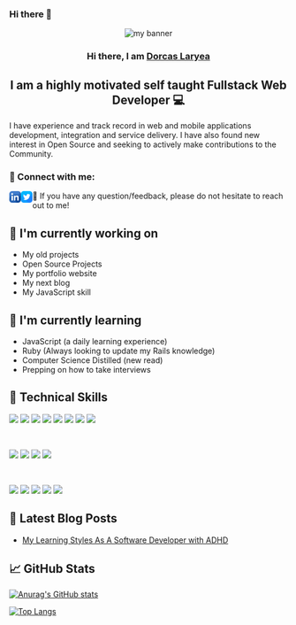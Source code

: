 ### Hi there 👋

<!--
**NaaLaryea/NaaLaryea** is a ✨ _special_ ✨ repository because its `README.md` (this file) appears on your GitHub profile.

Here are some ideas to get you started:

- 🔭 I’m currently working on ...
- 🌱 I’m currently learning ...
- 👯 I’m looking to collaborate on ...
- 🤔 I’m looking for help with ...
- 💬 Ask me about ...
- 📫 How to reach me: ...
- 😄 Pronouns: ...
- ⚡ Fun fact: ...
-->

<p align="center">
    <img src="https://user-images.githubusercontent.com/65913819/146697144-245bfd5e-b279-4d76-a2b8-cec1f298e658.jpg" alt="my banner">
</p>

<h3 align="center">
    Hi there, I am <a href="https://www.linkedin.com/in/dorcaslaryea/" target="_blank" rel="noreferrer">Dorcas Laryea</a>
</h3>

<h2 align="center">
    I am a highly motivated self taught Fullstack Web Developer 💻
</h2>

I have experience and track record in web and mobile applications development, integration and service delivery. I have also found new interest in Open Source and seeking to actively make contributions to the Community.

### 🤝 Connect with me:

<a href="https://www.linkedin.com/in/dorcaslaryea/"><img align="left" src="https://raw.githubusercontent.com/NaaLaryea/NaaLaryea/main/images/linkedin.png" alt="Naa Laryea | LinkedIn" width="21px"/></a>
<a href="https://twitter.com/naa_rogue"><img align="left" src="https://raw.githubusercontent.com/NaaLaryea/NaaLaryea/main/images/twitter.png" alt="Naa Rogue | Twitter" width="21px"/></a>

<!-- <a href="https://yushi95.medium.com/"><img align="left" src="https://raw.githubusercontent.com/yushi1007/yushi1007/main/images/medium.svg" alt="Yu Shi | Medium" width="21px"/></a> -->

💬 If you have any question/feedback, please do not hesitate to reach out to me!

## 🔭 I'm currently working on

- My old projects
- Open Source Projects
- My portfolio website
- My next blog
- My JavaScript skill

## 🌱 I'm currently learning

- JavaScript (a daily learning experience)
- Ruby (Always looking to update my Rails knowledge)
- Computer Science Distilled (new read)
- Prepping on how to take interviews

## 💼 Technical Skills

![](https://img.shields.io/badge/Code-React-informational?style=flat&logo=react&color=61DAFB)
![](https://img.shields.io/badge/Code-JavaScript-informational?style=flat&logo=JavaScript&color=F7DF1E)
![](https://img.shields.io/badge/Code-TypeScript-informational?style=flat&logo=TypeScript&color=F7DF1E)
![](https://img.shields.io/badge/Code-Ruby-informational?style=flat&logo=Ruby&color=CC342D)
![](https://img.shields.io/badge/Code-Ruby_on_Rails-informational?style=flat&logo=Ruby-On-Rails&color=CC0000)
![](https://img.shields.io/badge/Code-HTML5-informational?style=flat&logo=HTML5&color=E34F26)
![](https://img.shields.io/badge/Code-Postgres-informational?style=flat&logo=PostgreSQL&color=336791)
![](https://img.shields.io/badge/Code-MongoDB-informational?style=flat&logo=SQLite&color=003B57)

</br>

![](https://img.shields.io/badge/Style-Bootstrap-informational?style=flat&logo=Bootstrap&color=7952B3)
![](https://img.shields.io/badge/Style-TailwindCSS-informational?style=flat&logo=tailwindcss&color=7952B3)
![](https://img.shields.io/badge/Style-CSS3-informational?style=flat&logo=CSS3&color=1572B6)
![](https://img.shields.io/badge/Style-styled--components-informational?style=flat&logo=styled-components&color=DB7093)

</br>

![](https://img.shields.io/badge/Tools-NPM-informational?style=flat&logo=NPM&color=CB3837)
![](https://img.shields.io/badge/Tools-Heroku-informational?style=flat&logo=Heroku&color=430098)
![](https://img.shields.io/badge/Tools-Vercel-informational?style=flat&logo=vercel&color=00C7B7)
![](https://img.shields.io/badge/Tools-Git-informational?style=flat&logo=Git&color=F05032)
![](https://img.shields.io/badge/Tools-GitHub-informational?style=flat&logo=GitHub&color=181717)

## 📝 Latest Blog Posts

- [My Learning Styles As A Software Developer with ADHD](https://dev.to/naalaryea/my-learning-styles-as-a-software-developer-with-adhd-3m83)

## 📈 GitHub Stats

[![Anurag's GitHub stats](https://github-readme-stats.vercel.app/api?username=NaaLaryea&count_private=true&show_icons=true&theme=gruvbox)](https://github.com/NaaLaryea)

[![Top Langs](https://github-readme-stats.vercel.app/api/top-langs/?username=NaaLaryea&layout=compact)](https://github.com/NaaLaryea)

<!-- [![Visitors](https://visitor-badge.glitch.me/badge?page_id=yushi1007.yushi1007)](https://www.yushi.dev/) -->
